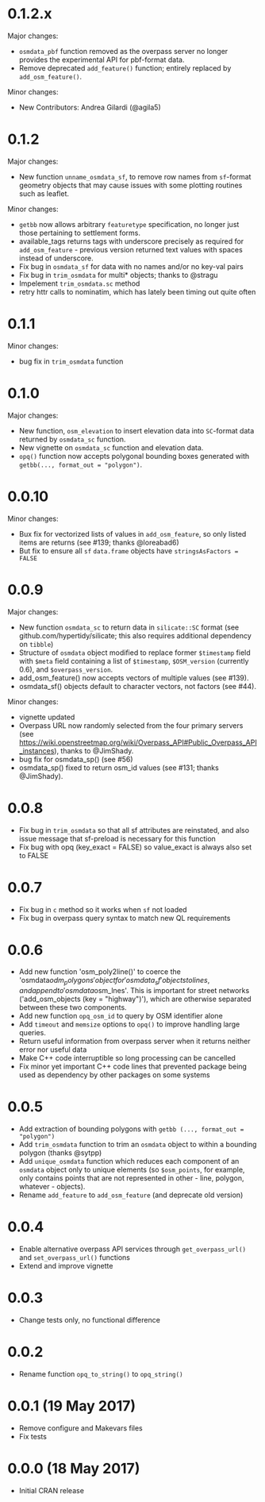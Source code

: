 0.1.2.x
===================
Major changes:
- `osmdata_pbf` function removed as the overpass server no longer provides the
  experimental API for pbf-format data.
- Remove deprecated `add_feature()` function; entirely replaced by
  `add_osm_feature()`.

Minor changes:
- New Contributors: Andrea Gilardi (@agila5)

0.1.2
===================
Major changes:
- New function `unname_osmdata_sf`, to remove row names from `sf`-format
  geometry objects that may cause issues with some plotting routines such as
  leaflet.

Minor changes:
- `getbb` now allows arbitrary `featuretype` specification, no longer just
  those pertaining to settlement forms.
- available_tags returns tags with underscore precisely as required for
  `add_osm_feature` - previous version returned text values with spaces instead
  of underscore.
- Fix bug in `osmdata_sf` for data with no names and/or no key-val pairs
- Fix bug in `trim_osmdata` for multi* objects; thanks to @stragu
- Impelement `trim_osmdata.sc` method
- retry httr calls to nominatim, which has lately been timing out quite often

0.1.1
===================

Minor changes:
- bug fix in `trim_osmdata` function

0.1.0
===================

Major changes:
- New function, `osm_elevation` to insert elevation data into `SC`-format data
  returned by `osmdata_sc` function.
- New vignette on `osmdata_sc` function and elevation data.
- `opq()` function now accepts polygonal bounding boxes generated with
  `getbb(..., format_out = "polygon")`.

0.0.10
===================

Minor changes:
- Bux fix for vectorized lists of values in `add_osm_feature`, so only listed
  items are returns (see #139; thanks @loreabad6)
- But fix to ensure all `sf` `data.frame` objects have `stringsAsFactors =
  FALSE`

0.0.9
===================
Major changes:
- New function `osmdata_sc` to return data in `silicate::SC` format (see
  github.com/hypertidy/silicate; this also requires additional dependency on
  `tibble`)
- Structure of `osmdata` object modified to replace former `$timestamp` field
  with `$meta` field containing a list of `$timestamp`, `$OSM_version`
  (currently 0.6), and `$overpass_version`.
- add_osm_feature() now accepts vectors of multiple values (see #139).
- osmdata_sf() objects default to character vectors, not factors (see #44).

Minor changes:
- vignette updated
- Overpass URL now randomly selected from the four primary servers (see
  https://wiki.openstreetmap.org/wiki/Overpass_API#Public_Overpass_API_instances),
  thanks to @JimShady.
- bug fix for osmdata_sp() (see #56)
- osmdata_sp() fixed to return osm_id values (see #131; thanks @JimShady).

0.0.8
===================
- Fix bug in `trim_osmdata` so that all sf attributes are reinstated, and also
  issue message that sf-preload is necessary for this function
- Fix bug with opq (key_exact = FALSE) so value_exact is always also set to
  FALSE

0.0.7
===================
- Fix bug in `c` method so it works when `sf` not loaded
- Fix bug in overpass query syntax to match new QL requirements

0.0.6
===================
- Add new function 'osm_poly2line()' to coerce the 'osmdata$odm_polygons' object
  for 'osmdata_sf' objects to lines, and append to 'osmdata$osm_lnes'. This is
  important for street networks ('add_osm_objects (key = "highway")'), which are
  otherwise separated between these two components. 
- Add new function `opq_osm_id` to query by OSM identifier alone
- Add `timeout` and `memsize` options to `opq()` to improve handling large
  queries.
- Return useful information from overpass server when it returns neither error
  nor useful data
- Make C++ code interruptible so long processing can be cancelled
- Fix minor yet important C++ code lines that prevented package being used as
  dependency by other packages on some systems

0.0.5
===================
- Add extraction of bounding polygons with `getbb (..., format_out = "polygon")`
- Add `trim_osmdata` function to trim an `osmdata` object to within a bounding
  polygon (thanks @sytpp)
- Add `unique_osmdata` function which reduces each component of an `osmdata`
  object only to unique elements (so `$osm_points`, for example, only contains
  points that are not represented in other - line, polygon, whatever -
  objects).
- Rename `add_feature` to `add_osm_feature` (and deprecate old version)


0.0.4
===================
- Enable alternative overpass API services through `get_overpass_url()` and
  `set_overpass_url()` functions
- Extend and improve vignette

0.0.3
===================
- Change tests only, no functional difference

0.0.2
===================
- Rename function `opq_to_string()` to `opq_string()`

0.0.1 (19 May 2017)
===================
- Remove configure and Makevars files
- Fix tests

0.0.0 (18 May 2017)
===================
- Initial CRAN release

